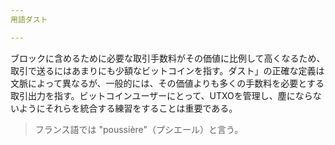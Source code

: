 ```yaml
---
用語ダスト

---
```

ブロックに含めるために必要な取引手数料がその価値に比例して高くなるため、取引で送るにはあまりにも少額なビットコインを指す。ダスト」の正確な定義は文脈によって異なるが、一般的には、その価値よりも多くの手数料を必要とする取引出力を指す。ビットコインユーザーにとって、UTXOを管理し、塵にならないようにそれらを統合する練習をすることは重要である。

> フランス語では "poussière"（プシエール）と言う。
